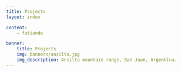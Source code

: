 ```yaml
---
title: Projects
layout: index

content:
    - fatiando

banner:
    title: Projects
    img: banners/ansilta.jpg
    img_description: Ansilta mountain range, San Juan, Argentina.
---
```

